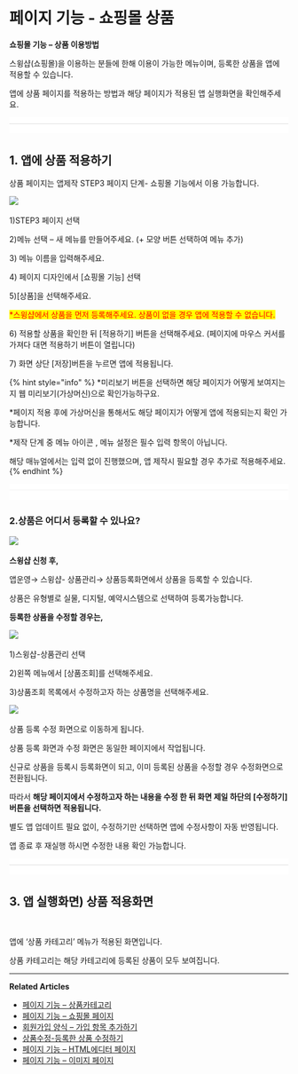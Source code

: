 # 페이지 기능 - 쇼핑몰 상품

**쇼핑몰 기능 – 상품 이용방법**

스윙샵(쇼핑몰)을 이용하는 분들에 한해 이용이 가능한 메뉴이며, 등록한 상품을 앱에 적용할 수 있습니다.

앱에 상품 페이지를 적용하는 방법과 해당 페이지가 적용된 앱 실행화면을 확인해주세요.

![](<../../../.gitbook/assets/구분선 (2) (1).PNG>)

## **1. 앱에 상품 적용하기**&#x20;

상품 페이지는 앱제작 STEP3 페이지 단계- 쇼핑몰 기능에서 이용 가능합니다.

![](https://wp.swing2app.co.kr/wp-content/uploads/2022/07/%EC%83%81%ED%92%88%EB%93%B1%EB%A1%9D1.png)

1\)STEP3 페이지 선택

2\)메뉴 선택 – 새 메뉴를 만들어주세요. (+ 모양 버튼 선택하여 메뉴 추가)

3\) 메뉴 이름을 입력해주세요.

4\) 페이지 디자인에서 \[쇼핑몰 기능] 선택

5\)\[상품]을 선택해주세요.&#x20;

<mark style="color:red;">\*스윙샵에서 상품을 먼저 등록해주세요. 상품이 없을 경우 앱에 적용할 수 없습니다.</mark>&#x20;

6\) 적용할 상품을 확인한 뒤 \[적용하기] 버튼을 선택해주세요. (페이지에 마우스 커서를 가져다 대면 적용하기 버튼이 열립니다)

7\) 화면 상단 \[저장]버튼을 누르면 앱에 적용됩니다.

{% hint style="info" %}
\*미리보기 버튼을 선택하면 해당 페이지가 어떻게 보여지는지 웹 미리보기(가상머신)으로 확인가능하구요.

\*페이지 적용 후에 가상머신을 통해서도 해당 페이지가 어떻게 앱에 적용되는지 확인 가능합니다.

\*제작 단계 중 메뉴 아이콘 , 메뉴 설정은 필수 입력 항목이 아닙니다.

해당 매뉴얼에서는 입력 없이 진행했으며, 앱 제작시 필요할 경우 추가로 적용해주세요.
{% endhint %}

![](<../../../.gitbook/assets/구분선 (2) (1).PNG>)

### **2.상품은 어디서 등록할 수 있나요?**

![](https://wp.swing2app.co.kr/wp-content/uploads/2022/07/%EC%83%81%ED%92%88%EB%93%B1%EB%A1%9D3-1.png)

**스윙샵 신청 후,**

앱운영→ 스윙샵- 상품관리→ 상품등록화면에서 상품을 등록할 수 있습니다.

상품은 유형별로 실물, 디지털, 예약시스템으로 선택하여 등록가능합니다.



**등록한 상품을 수정할 경우는,**&#x20;

![](https://wp.swing2app.co.kr/wp-content/uploads/2022/07/%EC%83%81%ED%92%88%EC%88%98%EC%A0%951-1.png)

1\)스윙샵-상품관리 선택

2\)왼쪽 메뉴에서 \[상품조회]를 선택해주세요.

3\)상품조회 목록에서 수정하고자 하는 상품명을 선택해주세요.



![](https://wp.swing2app.co.kr/wp-content/uploads/2022/07/%EC%83%81%ED%92%88%EC%88%98%EC%A0%952-1.png)

상품 등록 수정 화면으로 이동하게 됩니다.

상품 등록 화면과 수정 화면은 동일한 페이지에서 작업됩니다.

신규로 상품을 등록시 등록화면이 되고, 이미 등록된 상품을 수정할 경우 수정화면으로 전환됩니다.

따라서 **해당 페이지에서 수정하고자 하는 내용을 수정 한 뒤 화면 제일 하단의 \[수정하기] 버튼을 선택하면 적용됩니다.**

별도 앱 업데이트 필요 없이, 수정하기만 선택하면 앱에 수정사항이 자동 반영됩니다.

앱 종료 후 재실행 하시면 수정한 내용 확인 가능합니다.

![](<../../../.gitbook/assets/구분선 (2) (1).PNG>)

## **3. 앱 실행화면) 상품 적용화면**

<div align="left">

<img src="https://wp.swing2app.co.kr/wp-content/uploads/2022/07/%EC%83%81%ED%92%88%EB%93%B1%EB%A1%9D2.png" alt="">

</div>

앱에 ‘상품 카테고리’ 메뉴가 적용된 화면입니다.

상품 카테고리는 해당 카테고리에 등록된 상품이 모두 보여집니다.



***



**Related Articles**

* [페이지 기능 – 상품카테고리](https://wp.swing2app.co.kr/documentation/v3manual/step3-page/product-category/)
* [페이지 기능 – 쇼핑몰 페이지](https://wp.swing2app.co.kr/documentation/v3manual/step3-page/swingshop-page/)
* [회원가입 양식 – 가입 항목 추가하기](https://wp.swing2app.co.kr/documentation/appmanage/service/set-membershipform/)
* [상품수정-등록한 상품 수정하기](https://wp.swing2app.co.kr/documentation/swingshop/product-edit/)
* [페이지 기능 – HTML에디터 페이지](https://wp.swing2app.co.kr/documentation/v3manual/step3-page/editorpage/)
* [페이지 기능 – 이미지 페이지](https://wp.swing2app.co.kr/documentation/v3manual/step3-page/imagepage/)

